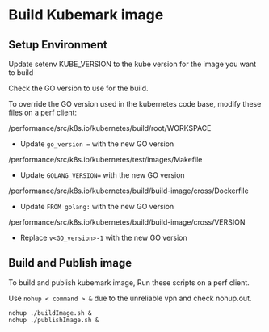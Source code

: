 # Build Kubemark image

## Setup Environment

Update setenv KUBE_VERSION to the kube version for the image you want to build

Check the GO version to use for the build.

To override the GO version used in the kubernetes code base, modify these files on a perf client:

/performance/src/k8s.io/kubernetes/build/root/WORKSPACE

- Update `go_version =` with the new GO version

/performance/src/k8s.io/kubernetes/test/images/Makefile

- Update `GOLANG_VERSION=` with the new GO version

/performance/src/k8s.io/kubernetes/build/build-image/cross/Dockerfile

- Update `FROM golang:` with the new GO version

/performance/src/k8s.io/kubernetes/build/build-image/cross/VERSION

- Replace `v<GO_version>-1` with the new GO version

## Build and Publish image

To build and publish kubemark image, Run these scripts on a perf client.

Use `nohup < command > &` due to  the unreliable vpn and check nohup.out.

    nohup ./buildImage.sh &
    nohup ./publishImage.sh &
